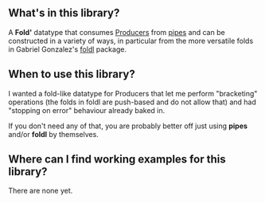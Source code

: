 ## What's in this library?

A **Fold'** datatype that consumes
[Producers](http://hackage.haskell.org/package/pipes-4.1.7/docs/Pipes.html#t:Producer)
from [pipes](http://hackage.haskell.org/package/pipes) and can be constructed
in a variety of ways, in particular from the more versatile folds in Gabriel
Gonzalez's [foldl](http://hackage.haskell.org/package/foldl) package.

## When to use this library?

I wanted a fold-like datatype for Producers that let me perform "bracketing"
operations (the folds in foldl are push-based and do not allow that) and had
"stopping on error" behaviour already baked in.

If you don't need any of that, you are probably better off just using **pipes**
and/or **foldl** by themselves. 

## Where can I find working examples for this library?

There are none yet.
